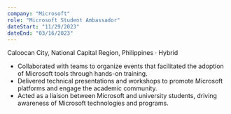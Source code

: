 ```yaml
---
company: "Microsoft"
role: "Microsoft Student Ambassador"
dateStart: "11/29/2023"
dateEnd: "03/16/2023"
---
```


Caloocan City, National Capital Region, Philippines · Hybrid

- Collaborated with teams to organize events that facilitated the adoption of Microsoft tools through hands-on training.
- Delivered technical presentations and workshops to promote Microsoft platforms and engage the academic community.
- Acted as a liaison between Microsoft and university students, driving awareness of Microsoft technologies and programs.

<!-- ![MLSA Certificate](https://media.licdn.com/dms/image/v2/D562DAQFydVghW2Wa0A/profile-treasury-image-shrink_800_800/profile-treasury-image-shrink_800_800/0/1714227723992?e=1729569600&v=beta&t=i97et3pj-1FFaKYVmfik_xZtZ5G7CFFz7H6MKqpbI7E "MLSA Certificate") -->
